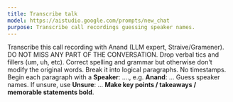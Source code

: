 ```yaml
---
title: Transcribe talk
model: https://aistudio.google.com/prompts/new_chat
purpose: Transcribe call recordings guessing speaker names.
---
```


Transcribe this call recording with Anand (LLM expert, Straive/Gramener).
DO NOT MISS ANY PART OF THE CONVERSATION.
Drop verbal tics and fillers (um, uh, etc).
Correct spelling and grammar but otherwise don't modify the original words.
Break it into logical paragraphs. No timestamps.
Begin each paragraph with a **Speaker**: ...., e.g. **Anand**: ...
Guess speaker names. If unsure, use **Unsure**: ...
**Make key points / takeaways / memorable statements bold**.

<!-- #TODO List all speakers, and who spoke when, for context -->
